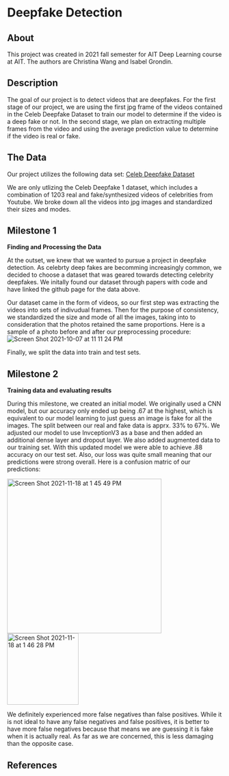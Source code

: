 # Deepfake Detection

## About

This project was created in 2021 fall semester for AIT Deep Learning course at AIT. The authors are Christina Wang and Isabel Grondin. 

## Description

The goal of our project is to detect videos that are deepfakes.  For the first stage of our project, we are using the first jpg frame of the videos contained in the Celeb Deepfake Dataset to train our model to determine if the video is a deep fake or not. In the second stage, we plan on extracting multiple frames from the video and using the average prediction value to determine if the video is real or fake. 


## The Data

Our project utilizes the following data set:
[Celeb Deepfake Dataset](https://github.com/yuezunli/celeb-deepfakeforensics)

We are only utlizing the Celeb Deepfake 1 dataset, which includes a combination of 1203 real and fake/synthesized videos of celebrities from Youtube. We broke down all the videos into jpg images and standardized their sizes and modes.


## Milestone 1

**Finding and Processing the Data**

At the outset, we knew that we wanted to pursue a project in deepfake detection. As celebrty deep fakes are becomming increasingly common, we decided to choose a dataset that was geared towards detecting celebrity deepfakes. We initally found our dataset through papers with code and have linked the github page for the data above. 

Our dataset came in the form of videos, so our first step was extracting the videos into sets of indivudual frames. Then for the purpose of consistency, we standardized the size and mode of all the images, taking into to consideration that the photos retained the same proportions. Here is a sample of a photo before and after our preprocessing procedure:
![Screen Shot 2021-10-07 at 11 11 24 PM](https://user-images.githubusercontent.com/60895491/136463965-cd2c135c-5dc4-4346-bb26-8876508b32c1.jpeg)

Finally, we split the data into train and test sets.

## Milestone 2

**Training data and evaluating results**

During this milestone, we created an initial model. We originally used a CNN model, but our accuracy only ended up being .67 at the highest, which is equivalent to our model learning to just guess an image is fake for all the images. The split between our real and fake data is apprx. 33% to 67%. We adjusted our model to use InvceptionV3 as a base and then added an additional dense layer and dropout layer. We also added augmented data to our training set. With this updated model we were able to achieve .88 accuracy on our test set. Also, our loss was quite small meaning that our predictions were strong overall. Here is a confusion matric of our predictions:

<img width="361" alt="Screen Shot 2021-11-18 at 1 45 49 PM" src="https://user-images.githubusercontent.com/60895491/142417858-5ff442cf-78cd-4307-aa2b-45e0cb4d5ab7.png">

<img width="167" alt="Screen Shot 2021-11-18 at 1 46 28 PM" src="https://user-images.githubusercontent.com/60895491/142417952-73570e0c-0bcf-4419-a494-7a8805815ec4.png">

We definitely experienced more false negatives than false positives. While it is not ideal to have any false negatives and false positives, it is better to have more false negatives because that means we are guessing it is fake when it is actually real. As far as we are concerned, this is less damaging than the opposite case.


## References

